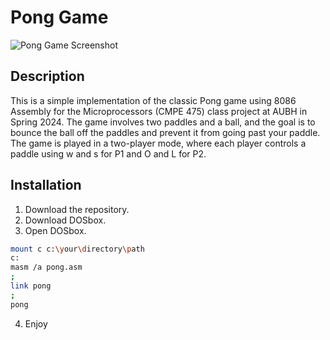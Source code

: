 # Pong Game

![Pong Game Screenshot](https://github.com/imrun10/Pong-Game-8086-ASM/assets/126959659/0b635bd1-93e4-4ec6-82e0-bde4a7c68eba)

## Description

This is a simple implementation of the classic Pong game using 8086 Assembly for the Microprocessors (CMPE 475) class project at AUBH in Spring 2024. The game involves two paddles and a ball, and the goal is to bounce the ball off the paddles and prevent it from going past your paddle. The game is played in a two-player mode, where each player controls a paddle using w and s for P1 and O and L for P2.

## Installation

1. Download the repository.
2. Download DOSbox.
3. Open DOSbox.

```bash
mount c c:\your\directory\path
c:
masm /a pong.asm
;
link pong
;
pong
```
4. Enjoy

